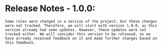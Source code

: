 # Release Notes - 1.0.0:
    Some rules were changed in a version of the project, but these changes were not tracked. Therefore, we will start with version 1.0.0, as this version already had some updates. However, these updates were not tracked either. We will consider this version to be released, as we have already received feedback on it and made further changes based on this feedback.